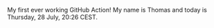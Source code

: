 My first ever working GitHub Action!
My name is Thomas and today is Thursday, 28 July, 20:26 CEST. 
